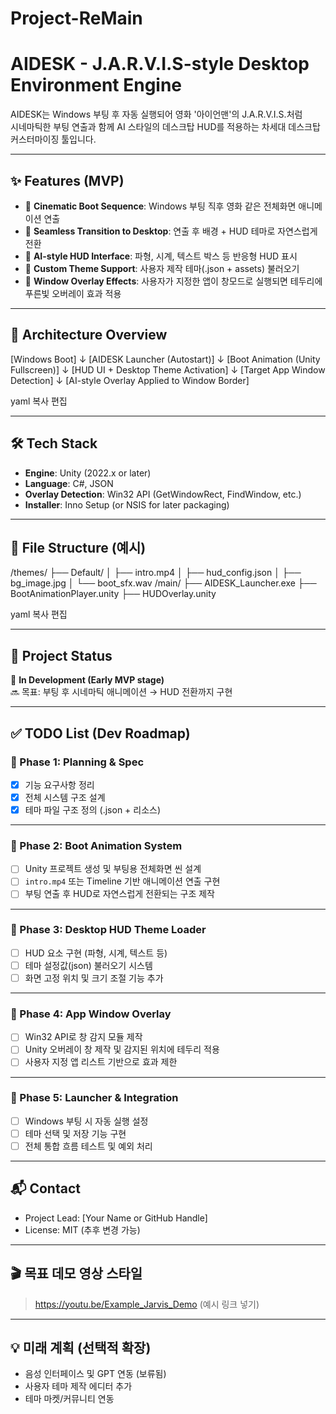 # Project-ReMain

# AIDESK - J.A.R.V.I.S-style Desktop Environment Engine

AIDESK는 Windows 부팅 후 자동 실행되어 영화 '아이언맨'의 J.A.R.V.I.S.처럼  
시네마틱한 부팅 연출과 함께 AI 스타일의 데스크탑 HUD를 적용하는 차세대 데스크탑 커스터마이징 툴입니다.

---

## ✨ Features (MVP)

- 🔹 **Cinematic Boot Sequence**: Windows 부팅 직후 영화 같은 전체화면 애니메이션 연출
- 🔹 **Seamless Transition to Desktop**: 연출 후 배경 + HUD 테마로 자연스럽게 전환
- 🔹 **AI-style HUD Interface**: 파형, 시계, 텍스트 박스 등 반응형 HUD 표시
- 🔹 **Custom Theme Support**: 사용자 제작 테마(.json + assets) 불러오기
- 🔹 **Window Overlay Effects**: 사용자가 지정한 앱이 창모드로 실행되면 테두리에 푸른빛 오버레이 효과 적용

---

## 🧱 Architecture Overview

[Windows Boot]
↓
[AIDESK Launcher (Autostart)]
↓
[Boot Animation (Unity Fullscreen)]
↓
[HUD UI + Desktop Theme Activation]
↓
[Target App Window Detection]
↓
[AI-style Overlay Applied to Window Border]

yaml
복사
편집

---

## 🛠️ Tech Stack

- **Engine**: Unity (2022.x or later)
- **Language**: C#, JSON
- **Overlay Detection**: Win32 API (GetWindowRect, FindWindow, etc.)
- **Installer**: Inno Setup (or NSIS for later packaging)

---

## 🔄 File Structure (예시)

/themes/
├── Default/
│ ├── intro.mp4
│ ├── hud_config.json
│ ├── bg_image.jpg
│ └── boot_sfx.wav
/main/
├── AIDESK_Launcher.exe
├── BootAnimationPlayer.unity
├── HUDOverlay.unity

yaml
복사
편집

---

## 📌 Project Status

🚧 **In Development (Early MVP stage)**  
🔜 목표: 부팅 후 시네마틱 애니메이션 → HUD 전환까지 구현

---

## ✅ TODO List (Dev Roadmap)

### 📍 Phase 1: Planning & Spec
- [x] 기능 요구사항 정리
- [x] 전체 시스템 구조 설계
- [x] 테마 파일 구조 정의 (.json + 리소스)

---

### 📍 Phase 2: Boot Animation System
- [ ] Unity 프로젝트 생성 및 부팅용 전체화면 씬 설계
- [ ] `intro.mp4` 또는 Timeline 기반 애니메이션 연출 구현
- [ ] 부팅 연출 후 HUD로 자연스럽게 전환되는 구조 제작

---

### 📍 Phase 3: Desktop HUD Theme Loader
- [ ] HUD 요소 구현 (파형, 시계, 텍스트 등)
- [ ] 테마 설정값(json) 불러오기 시스템
- [ ] 화면 고정 위치 및 크기 조절 기능 추가

---

### 📍 Phase 4: App Window Overlay
- [ ] Win32 API로 창 감지 모듈 제작
- [ ] Unity 오버레이 창 제작 및 감지된 위치에 테두리 적용
- [ ] 사용자 지정 앱 리스트 기반으로 효과 제한

---

### 📍 Phase 5: Launcher & Integration
- [ ] Windows 부팅 시 자동 실행 설정
- [ ] 테마 선택 및 저장 기능 구현
- [ ] 전체 통합 흐름 테스트 및 예외 처리

---

## 📬 Contact

- Project Lead: [Your Name or GitHub Handle]
- License: MIT (추후 변경 가능)

---

## 🎬 목표 데모 영상 스타일

> https://youtu.be/Example_Jarvis_Demo (예시 링크 넣기)

---

## 💡 미래 계획 (선택적 확장)

- 음성 인터페이스 및 GPT 연동 (보류됨)
- 사용자 테마 제작 에디터 추가
- 테마 마켓/커뮤니티 연동
